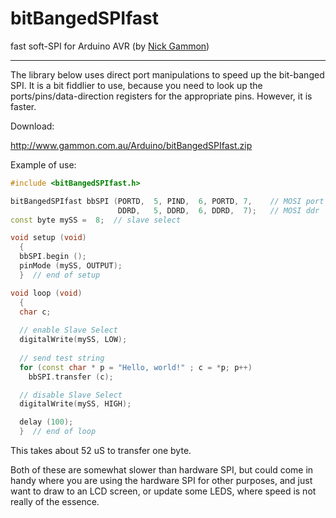 # bitBangedSPIfast
fast soft-SPI for Arduino AVR (by [Nick Gammon](https://github.com/nickgammon))
  
----  
  
The library below uses direct port manipulations to speed up the bit-banged SPI. It is a bit fiddlier to use, because you need to look up the ports/pins/data-direction registers for the appropriate pins. However, it is faster.  
  
Download:  
  
http://www.gammon.com.au/Arduino/bitBangedSPIfast.zip  
  
Example of use:  

````C++
#include <bitBangedSPIfast.h>

bitBangedSPIfast bbSPI (PORTD,  5, PIND,  6, PORTD, 7,    // MOSI port (D5), MISO pin (D6), SCK port (D7)
                        DDRD,   5, DDRD,  6, DDRD,  7);   // MOSI ddr  (D5), MISO ddr (D6), SCK ddr  (D7)
const byte mySS =  8;  // slave select

void setup (void)
  {
  bbSPI.begin ();
  pinMode (mySS, OUTPUT);
  }  // end of setup

void loop (void)
  {
  char c;
  
  // enable Slave Select
  digitalWrite(mySS, LOW); 
  
  // send test string
  for (const char * p = "Hello, world!" ; c = *p; p++)
    bbSPI.transfer (c);

  // disable Slave Select
  digitalWrite(mySS, HIGH);

  delay (100); 
  }  // end of loop
````
  
This takes about 52 uS to transfer one byte.  
  
Both of these are somewhat slower than hardware SPI, but could come in handy where you are using the hardware SPI for other purposes, and just want to draw to an LCD screen, or update some LEDS, where speed is not really of the essence.  

